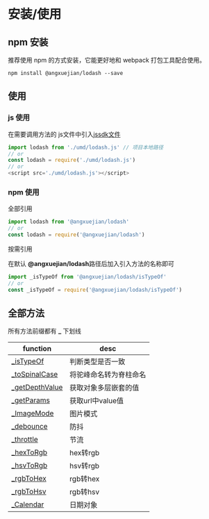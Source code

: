 # 安装/使用


## npm 安装

推荐使用 npm 的方式安装，它能更好地和 webpack 打包工具配合使用。
```shell
npm install @angxuejian/lodash --save
```

## 使用

### js 使用
在需要调用方法的 js文件中引入[jssdk文件](https://github.com/angxuejian/funcify/tree/main/package/lodash/umd/lodash.js)
``` js
import lodash from './umd/lodash.js' // 项目本地路径
// or
const lodash = require('./umd/lodash.js')
// or
<script src='./umd/lodash.js'></script>
```

### npm 使用
全部引用
```js
import lodash from '@angxuejian/lodash'
// or
const lodash = require('@angxuejian/lodash')
```

按需引用

在默认 **@angxuejian/lodash**路径后加入引入方法的名称即可
```js
import _isTypeOf from '@angxuejian/lodash/isTypeOf'
// or
const _isTypeOf = require('@angxuejian/lodash/isTypeOf')
```

## 全部方法
所有方法前缀都有 **_** 下划线

function | desc
---  | ---  
[_isTypeOf](#/lodash/isTypeOf) | 判断类型是否一致
[_toSpinalCase](#/lodash/toSpinalCase) | 将驼峰命名转为脊柱命名
[_getDepthValue](#/lodash/getDepthValue) | 获取对象多层嵌套的值
[_getParams](#/lodash/getParams) | 获取url中value值
[_ImageMode](#/lodash/ImageMode) | 图片模式
[_debounce](#/lodash/debounce) | 防抖
[_throttle](#/lodash/throttle) | 节流
[_hexToRgb](#/lodash/hexToRgb) | hex转rgb
[_hsvToRgb](#/lodash/hsvToRgb) | hsv转rgb
[_rgbToHex](#/lodash/rgbToHex) | rgb转hex
[_rgbToHsv](#/lodash/rgbToHsv) | rgb转hsv
[_Calendar](#/lodash/rgbToHsv) | 日期对象
